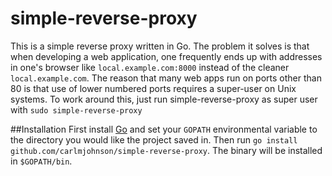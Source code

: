 # simple-reverse-proxy
This is a simple reverse proxy written in Go. The problem it solves is that when developing a web application, one frequently ends up with addresses in one's browser like `local.example.com:8000` instead of the cleaner `local.example.com`. The reason that many web apps run on ports other than 80 is that use of lower numbered ports requires a super-user on Unix systems. To work around this, just run simple-reverse-proxy as super user with `sudo simple-reverse-proxy`

##Installation
First install [Go](http://golang.org) and set your `GOPATH` environmental variable to the directory you would like the project saved in. Then run `go install github.com/carlmjohnson/simple-reverse-proxy`. The binary will be installed in `$GOPATH/bin`.
